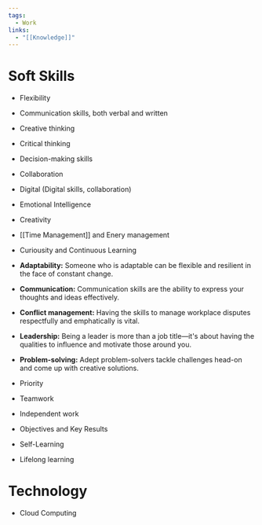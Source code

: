 ```yaml
---
tags:
  - Work
links:
  - "[[Knowledge]]"
---
```

# Soft Skills

- Flexibility
- Communication skills, both verbal and written
- Creative thinking
- Critical thinking
- Decision-making skills
- Collaboration
- Digital (Digital skills, collaboration)
- Emotional Intelligence
- Creativity
- [[Time Management]] and Enery management
- Curiousity and Continuous Learning

- **Adaptability:** Someone who is adaptable can be flexible and resilient in the face of constant change. 
- **Communication:** Communication skills are the ability to express your thoughts and ideas effectively.
- **Conflict management:** Having the skills to manage workplace disputes respectfully and emphatically is vital.
- **Leadership:** Being a leader is more than a job title—it's about having the qualities to influence and motivate those around you.
- **Problem-solving:** Adept problem-solvers tackle challenges head-on and come up with creative solutions.

- Priority
- Teamwork
- Independent work
- Objectives and Key Results
- Self-Learning
- Lifelong learning

# Technology

- Cloud Computing